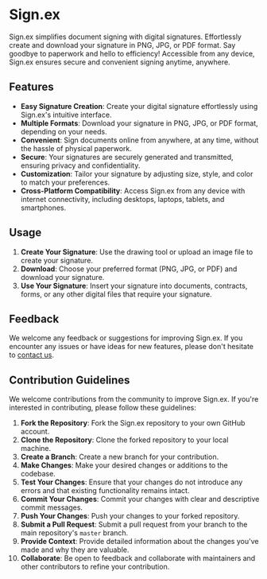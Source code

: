 
# Sign.ex
Sign.ex simplifies document signing with digital signatures. Effortlessly create and download your signature in PNG, JPG, or PDF format. Say goodbye to paperwork and hello to efficiency! Accessible from any device, Sign.ex ensures secure and convenient signing anytime, anywhere.


## Features

- **Easy Signature Creation**: Create your digital signature effortlessly using Sign.ex's intuitive interface.
- **Multiple Formats**: Download your signature in PNG, JPG, or PDF format, depending on your needs.
- **Convenient**: Sign documents online from anywhere, at any time, without the hassle of physical paperwork.
- **Secure**: Your signatures are securely generated and transmitted, ensuring privacy and confidentiality.
- **Customization**: Tailor your signature by adjusting size, style, and color to match your preferences.
- **Cross-Platform Compatibility**: Access Sign.ex from any device with internet connectivity, including desktops, laptops, tablets, and smartphones.

## Usage

1. **Create Your Signature**: Use the drawing tool or upload an image file to create your signature.
2. **Download**: Choose your preferred format (PNG, JPG, or PDF) and download your signature.
3. **Use Your Signature**: Insert your signature into documents, contracts, forms, or any other digital files that require your signature.


## Feedback

We welcome any feedback or suggestions for improving Sign.ex. If you encounter any issues or have ideas for new features, please don't hesitate to [contact us](mailto:shubhamcollege18@gmail.com).

## Contribution Guidelines

We welcome contributions from the community to improve Sign.ex. If you're interested in contributing, please follow these guidelines:

1. **Fork the Repository**: Fork the Sign.ex repository to your own GitHub account.
2. **Clone the Repository**: Clone the forked repository to your local machine.
3. **Create a Branch**: Create a new branch for your contribution.
4. **Make Changes**: Make your desired changes or additions to the codebase.
5. **Test Your Changes**: Ensure that your changes do not introduce any errors and that existing functionality remains intact.
6. **Commit Your Changes**: Commit your changes with clear and descriptive commit messages.
7. **Push Your Changes**: Push your changes to your forked repository.
8. **Submit a Pull Request**: Submit a pull request from your branch to the main repository's `master` branch.
9. **Provide Context**: Provide detailed information about the changes you've made and why they are valuable.
10. **Collaborate**: Be open to feedback and collaborate with maintainers and other contributors to refine your contribution.
